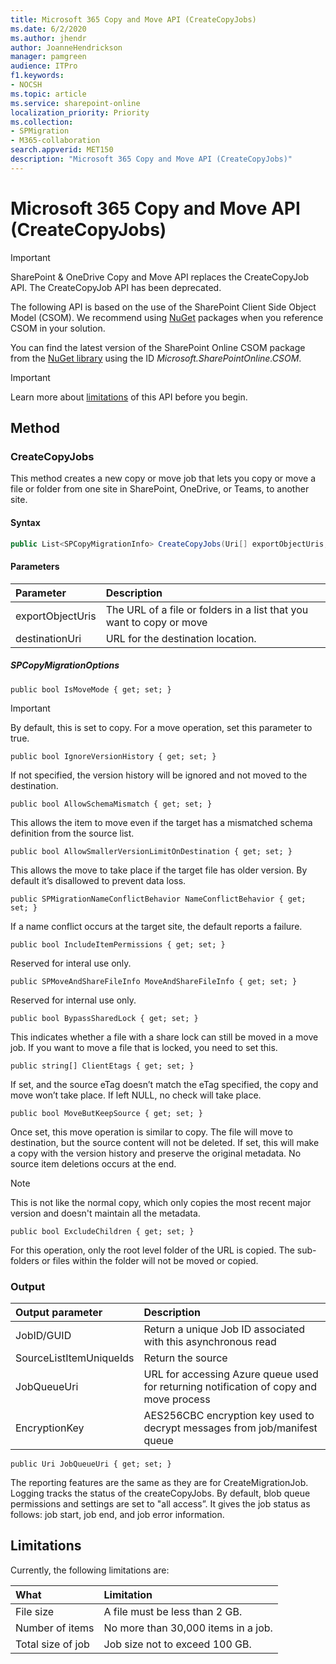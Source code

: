 ```yaml
---
title: Microsoft 365 Copy and Move API (CreateCopyJobs)
ms.date: 6/2/2020
ms.author: jhendr
author: JoanneHendrickson
manager: pamgreen
audience: ITPro
f1.keywords:
- NOCSH
ms.topic: article
ms.service: sharepoint-online
localization_priority: Priority
ms.collection: 
- SPMigration
- M365-collaboration
search.appverid: MET150
description: "Microsoft 365 Copy and Move API (CreateCopyJobs)"
---
```

# Microsoft 365 Copy and Move API (CreateCopyJobs)

>[!IMPORTANT]
>SharePoint & OneDrive Copy and Move API replaces the CreateCopyJob API.  The CreateCopyJob API has been deprecated. 


The following API is based on the use of the SharePoint Client Side Object Model (CSOM). We recommend using [NuGet](https://www.nuget.org/) packages when you reference CSOM in your solution. 

You can find the latest version of the SharePoint Online CSOM package from the [NuGet library](https://www.nuget.org/) using the ID *Microsoft.SharePointOnline.CSOM*. 

>[!IMPORTANT]
>Learn more about [limitations](#limitations) of this API before you begin.


## Method

### CreateCopyJobs

This method creates a new copy or move job that lets you  copy or move a file or folder from one site in SharePoint, OneDrive, or Teams, to another site. 

#### Syntax

```cs
public List<SPCopyMigrationInfo> CreateCopyJobs(Uri[] exportObjectUris, Uri destinationUri, SPCopyMigrationOptions options)
 ```  

#### Parameters

|Parameter|Description|
|:-----|:-----|
|exportObjectUris|The URL of a file or folders in a list that you want to copy or move|
|destinationUri|URL for the destination location.|

##### SPCopyMigrationOptions


`public bool IsMoveMode { get; set; }`

>[!IMPORTANT]
>By default, this is set to copy. For a move operation, set this parameter to true.


`public bool IgnoreVersionHistory { get; set; }`

If not specified, the version history will be ignored and not moved to the destination.


`public bool AllowSchemaMismatch { get; set; }`

This allows the item to move even if the target has a mismatched schema definition from the source list.
 

`public bool AllowSmallerVersionLimitOnDestination { get; set; }`

This allows the move to take place if the target file has older version. By default it’s disallowed to prevent data loss.


`public SPMigrationNameConflictBehavior NameConflictBehavior { get; set; }`

If a name conflict occurs at the target site, the default reports a failure.


`public bool IncludeItemPermissions { get; set; }`

Reserved for interal use only.


`public SPMoveAndShareFileInfo MoveAndShareFileInfo { get; set; }`

Reserved for internal use only.


`public bool BypassSharedLock { get; set; }`

This indicates whether a file with a share lock can still be moved in a move job. If you want to move a file that is locked, you need to set this.


`public string[] ClientEtags { get; set; }`

If set, and the source eTag doesn’t match the eTag specified, the copy and move won’t take place. If left NULL, no check will take place.


`public bool MoveButKeepSource { get; set; }`

Once set, this move operation is similar to copy. The file will move to destination, but the source content will not be deleted. If set, this will make a copy with the version history and preserve the original metadata. No source item deletions occurs at the end. 

>[!NOTE]
>This is not like the normal copy, which only copies the most recent major version and doesn't maintain all the metadata.


`public bool ExcludeChildren { get; set; }`

For this operation, only the root level folder of the URL is copied. The sub-folders or files within the folder will not be moved or copied.


### Output

|Output parameter|Description|
|:-----|:-----|
|JobID/GUID|Return a unique Job ID associated with this asynchronous read|
|SourceListItemUniqueIds|Return the source |
|JobQueueUri|URL for accessing Azure queue used for returning notification of copy and move process|
|EncryptionKey|	AES256CBC encryption key used to decrypt messages from job/manifest queue|


`public Uri JobQueueUri { get; set; }`

The reporting features are the same as they are for CreateMigrationJob. Logging tracks the status of the createCopyJobs. By default, blob queue permissions and settings are set to "all access”. It gives the job status as follows: job start, job end, and job error information. 


## Limitations 
Currently, the following limitations are:

|What|Limitation|
|:-----|:-----|
|File size|	A file must be less than 2 GB.|
|Number of items|	No more than 30,000 items in a job.|
|Total size of job|	Job size not to exceed 100 GB.|



